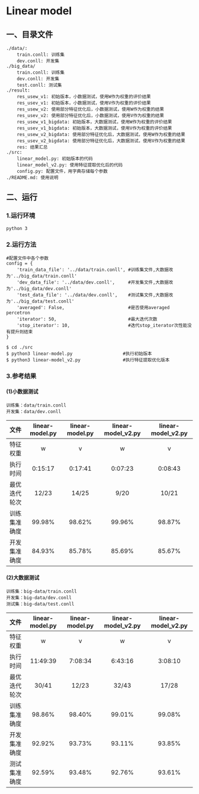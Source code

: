 # Linear model
## 一、目录文件
    ./data/:
        train.conll: 训练集
        dev.conll: 开发集
    ./big_data/
        train.conll: 训练集
        dev.conll: 开发集
        test.conll: 测试集
    ./result:
        res_usew_v1: 初始版本，小数据测试，使用W作为权重的评价结果
        res_usev_v1: 初始版本，小数据测试，使用V作为权重的评价结果
        res_usew_v2: 使用部分特征优化后，小数据测试，使用W作为权重的结果
        res_usev_v2: 使用部分特征优化后，小数据测试，使用V作为权重的结果
        res_usew_v1_bigdata: 初始版本，大数据测试，使用W作为权重的评价结果
        res_usev_v1_bigdata: 初始版本，大数据测试，使用V作为权重的评价结果
        res_usew_v2_bigdata: 使用部分特征优化后，大数据测试，使用W作为权重的结果
        res_usev_v2_bigdata: 使用部分特征优化后，大数据测试，使用V作为权重的结果
        res: 结果汇总
    ./src:
        linear_model.py: 初始版本的代码
        linear_model_v2.py: 使用特征提取优化后的代码
        config.py: 配置文件，用字典存储每个参数
    ./README.md: 使用说明

## 二、运行
### 1.运行环境
    python 3
### 2.运行方法
    #配置文件中各个参数
    config = {
        'train_data_file': '../data/train.conll', #训练集文件,大数据改为'../big_data/train.conll'
        'dev_data_file': '../data/dev.conll',     #开发集文件,大数据改为'../big_data/dev.conll'
        'test_data_file': '../data/dev.conll',    #测试集文件,大数据改为'../big_data/test.conll'
        'averaged': False,                        #是否使用averaged percetron
        'iterator': 50,                           #最大迭代次数
        'stop_iterator': 10,                      #迭代stop_iterator次性能没有提升则结束
    }
    
    $ cd ./src
    $ python3 linear-model.py                   #执行初始版本
    $ python3 linear-model_v2.py                #执行特征提取优化版本
### 3.参考结果
#### (1)小数据测试

```
训练集：data/train.conll
开发集：data/dev.conll
```

|   文件   | linear-model.py | linear-model.py | linear-model_v2.py | linear-model_v2.py |
| :----: | :-------------: | :-------------: | :----------------: | :----------------: |
|  特征权重  |        w        |        v        |         w          |         v          |
|  执行时间  |     0:15:17     |     0:17:41     |      0:07:23       |      0:08:43       |
| 最优迭代轮次 |      12/23      |      14/25      |        9/20        |       10/21        |
| 训练集准确度 |     99.98%      |     98.62%      |       99.96%       |       98.87%       |
| 开发集准确度 |     84.93%      |     85.78%      |       85.69%       |       85.67%       |

#### (2)大数据测试

```
训练集：big-data/train.conll
开发集：big-data/dev.conll
测试集：big-data/test.conll
```

|   文件   | linear-model.py | linear-model.py | linear-model_v2.py | linear-model_v2.py |
| :----: | :-------------: | :-------------: | :----------------: | :----------------: |
|  特征权重  |        w        |        v        |         w          |         v          |
|  执行时间  |    11:49:39     |     7:08:34     |      6:43:16       |      3:08:10       |
| 最优迭代轮次 |      30/41      |      12/23      |       32/43        |       17/28        |
| 训练集准确度 |     98.86%      |     98.40%      |       99.01%       |       99.08%       |
| 开发集准确度 |     92.92%      |     93.73%      |       93.11%       |       93.85%       |
| 测试集准确度 |     92.59%      |     93.48%      |       92.76%       |       93.61%       |


